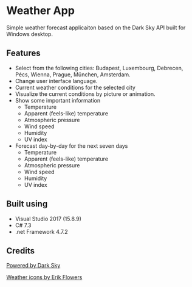 # Weather App

Simple weather forecast applicaiton based on the Dark Sky API built for Windows desktop.

## Features
- Select from the following cities: Budapest, Luxembourg, Debrecen, Pécs, Wienna, Prague, München, Amsterdam.
- Change user interface language.
- Current weather conditions for the selected city
- Visualize the current conditions by picture or animation.
- Show some important information
  - Temperature
  - Apparent (feels-like) temperature
  - Atmospheric pressure
  - Wind speed
  - Humidity
  - UV index
- Forecast day-by-day for the next seven days
   - Temperature
   - Apparent (feels-like) temperature
   - Atmospheric pressure
   - Wind speed
   - Humidity
   - UV index

## Built using
- Visual Studio 2017 (15.8.9)
- C# 7.3
- .net Framework 4.7.2

## Credits
[Powered by Dark Sky](https://darksky.net/poweredby/)

[Weather icons by Erik Flowers](https://erikflowers.github.io/weather-icons/)
